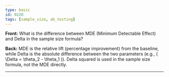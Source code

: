 ```yaml
---
type: basic
id: 0220
tags: [sample_size, ab_testing]
---
```


**Front:** What is the difference between MDE (Minimum Detectable Effect) and Delta in the sample size formula?

**Back:** MDE is the relative lift (percentage improvement) from the baseline, while Delta is the absolute difference between the two parameters (e.g., \( \Delta = \theta_2 - \theta_1 \)). Delta squared is used in the sample size formula, not the MDE directly.

---

